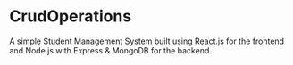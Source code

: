 # CrudOperations
A simple Student Management System built using React.js for the frontend and Node.js with Express &amp; MongoDB for the backend.
